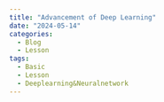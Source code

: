 ```yaml
---
title: "Advancement of Deep Learning"
date: "2024-05-14"
categories:
  - Blog
  - Lesson
tags:
  - Basic
  - Lesson
  - Deeplearning&Neuralnetwork
---
```

